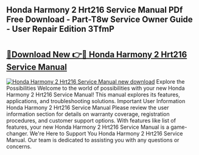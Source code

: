 ## Honda Harmony 2 Hrt216 Service Manual PDf Free Download - Part-T8w Service Owner Guide - User Repair Edition 3TfmP

# <h2><a href="http://bc56406.oget.top/?id=Honda+Harmony+2+Hrt216+Service+Manual">🔗Download New 👉🔴 Honda Harmony 2 Hrt216 Service Manual</a></h2>

[![Honda Harmony 2 Hrt216 Service Manual new download](https://i.imgur.com/5g1atiW.png)](http://bc56406.oget.top/?id=Honda+Harmony+2+Hrt216+Service+Manual)
Explore the Possibilities Welcome to the world of possibilities with your new Honda Harmony 2 Hrt216 Service Manual! This manual explores its features, applications, and troubleshooting solutions. Important User Information Honda Harmony 2 Hrt216 Service Manual Please review the user information section for details on warranty coverage, registration procedures, and customer support options. With features like list of features, your new Honda Harmony 2 Hrt216 Service Manual is a game-changer. We're Here to Support You Honda Harmony 2 Hrt216 Service Manual. Our team is dedicated to assisting you with any questions or concerns.
